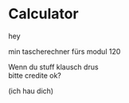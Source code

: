 # Calculator

hey          
  
min tascherechner fürs modul 120             

Wenn du stuff klausch drus       
bitte credite ok?           

(ich hau dich)
